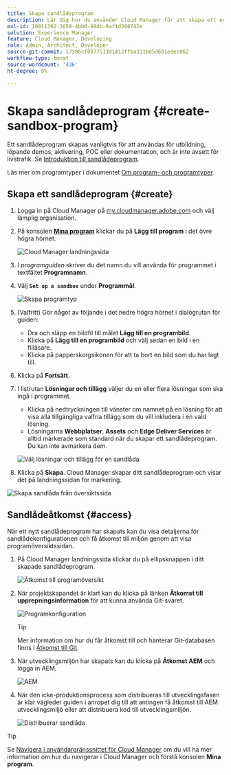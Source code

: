 ```yaml
---
title: Skapa sandlådeprogram
description: Lär dig hur du använder Cloud Manager för att skapa ett eget sandlådeprogram för utbildning, demo, POC eller andra icke-produktionssyften.
exl-id: 10011392-3059-4bb0-88db-0af1d390742e
solution: Experience Manager
feature: Cloud Manager, Developing
role: Admin, Architect, Developer
source-git-commit: 17306cf0877513d1412ffba311bd5d601edec062
workflow-type: tm+mt
source-wordcount: '436'
ht-degree: 0%

---
```


# Skapa sandlådeprogram {#create-sandbox-program}

Ett sandlådeprogram skapas vanligtvis för att användas för utbildning, löpande demos, aktivering, POC eller dokumentation, och är inte avsett för livstrafik. Se [Introduktion till sandlådeprogram](/help/implementing/cloud-manager/getting-access-to-aem-in-cloud/introduction-sandbox-programs.md).

Läs mer om programtyper i dokumentet [Om program- och programtyper](program-types.md).

## Skapa ett sandlådeprogram {#create}

1. Logga in på Cloud Manager på [my.cloudmanager.adobe.com](https://my.cloudmanager.adobe.com/) och välj lämplig organisation.

1. På konsolen **[Mina program](/help/implementing/cloud-manager/navigation.md#my-programs)** klickar du på **Lägg till program** i det övre högra hörnet.

   ![Cloud Manager landningssida](assets/log-in.png)

1. I *programguiden* skriver du det namn du vill använda för programmet i textfältet **Programnamn**.

1. Välj **`Set up a sandbox`** under **Programmål**.

   ![Skapa programtyp](assets/create-sandbox.png)

1. (Valfritt) Gör något av följande i det nedre högra hörnet i dialogrutan för guiden:

   * Dra och släpp en bildfil till målet **Lägg till en programbild**.
   * Klicka på **Lägg till en programbild** och välj sedan en bild i en filläsare.
   * Klicka på papperskorgsikonen för att ta bort en bild som du har lagt till.

1. Klicka på **Fortsätt**.

1. I listrutan **Lösningar och tillägg** väljer du en eller flera lösningar som ska ingå i programmet.

   * Klicka på nedtryckningen till vänster om namnet på en lösning för att visa alla tillgängliga valfria tillägg som du vill inkludera i en vald lösning.
   * Lösningarna **Webbplatser**, **Assets** och **Edge Deliver Services** är alltid markerade som standard när du skapar ett sandlådeprogram. Du kan inte avmarkera dem.

   ![Välj lösningar och tillägg för en sandlåda](assets/sandbox-solutions-add-ons.png)

1. Klicka på **Skapa**. Cloud Manager skapar ditt sandlådeprogram och visar det på landningssidan för markering.

![Skapa sandlåda från översiktssida](assets/sandbox-setup.png)

## Sandlådeåtkomst {#access}

När ett nytt sandlådeprogram har skapats kan du visa detaljerna för sandlådekonfigurationen och få åtkomst till miljön genom att visa programöversiktssidan.

1. På Cloud Manager landningssida klickar du på ellipsknappen i ditt skapade sandlådeprogram.

   ![Åtkomst till programöversikt](assets/program-overview-sandbox.png)

1. När projektskapandet är klart kan du klicka på länken **Åtkomst till upprepningsinformation** för att kunna använda Git-svaret.

   ![Programkonfiguration](assets/create-program4.png)

   >[!TIP]
   >
   >Mer information om hur du får åtkomst till och hanterar Git-databasen finns i [Åtkomst till Git](/help/implementing/cloud-manager/managing-code/accessing-repos.md).

1. När utvecklingsmiljön har skapats kan du klicka på **Åtkomst AEM** och logga in AEM.

   ![AEM](assets/create-program5.png)

1. När den icke-produktionsprocess som distribueras till utvecklingsfasen är klar vägleder guiden i anropet dig till att antingen få åtkomst till AEM utvecklingsmiljö eller att distribuera kod till utvecklingsmiljön.

   ![Distribuerar sandlåda](assets/create-program-setup-deploy.png)

>[!TIP]
>
>Se [Navigera i användargränssnittet för Cloud Manager](/help/implementing/cloud-manager/navigation.md) om du vill ha mer information om hur du navigerar i Cloud Manager och förstå konsolen **Mina program**.
